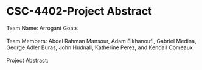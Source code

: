 # CSC-4402-Project Abstract

Team Name: Arrogant Goats<br /><br />
Team Members: Abdel Rahman Mansour, Adam Elkhanoufi, Gabriel Medina, George Adler Buras, John Hudnall, Katherine Perez, and Kendall Comeaux<br /><br />
Project Abstract:<br />
